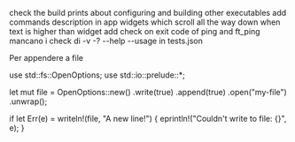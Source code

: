 check the build prints about configuring and building other executables
add commands description in app
widgets which scroll all the way down when text is higher than widget
add check on exit code of ping and ft_ping
mancano i check di -v -? --help --usage in tests.json


Per appendere a file

use std::fs::OpenOptions;
use std::io::prelude::*;


let mut file = OpenOptions::new()
    .write(true)
    .append(true)
    .open("my-file")
    .unwrap();

if let Err(e) = writeln!(file, "A new line!") {
    eprintln!("Couldn't write to file: {}", e);
}
